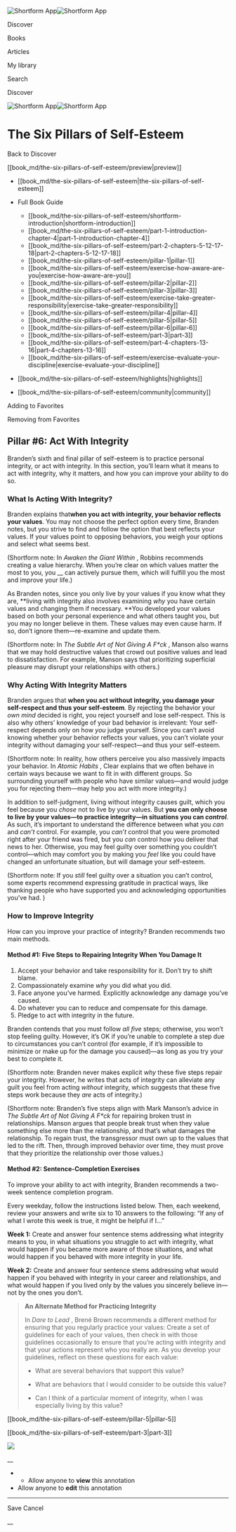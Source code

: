 ![Shortform App](/img/logo.36a2399e.svg)![Shortform App](/img/logo-dark.70c1b072.svg)

Discover

Books

Articles

My library

Search

Discover

![Shortform App](/img/logo.36a2399e.svg)![Shortform App](/img/logo-dark.70c1b072.svg)

# The Six Pillars of Self-Esteem

Back to Discover

[[book_md/the-six-pillars-of-self-esteem/preview|preview]]

  * [[book_md/the-six-pillars-of-self-esteem|the-six-pillars-of-self-esteem]]
  * Full Book Guide

    * [[book_md/the-six-pillars-of-self-esteem/shortform-introduction|shortform-introduction]]
    * [[book_md/the-six-pillars-of-self-esteem/part-1-introduction-chapter-4|part-1-introduction-chapter-4]]
    * [[book_md/the-six-pillars-of-self-esteem/part-2-chapters-5-12-17-18|part-2-chapters-5-12-17-18]]
    * [[book_md/the-six-pillars-of-self-esteem/pillar-1|pillar-1]]
    * [[book_md/the-six-pillars-of-self-esteem/exercise-how-aware-are-you|exercise-how-aware-are-you]]
    * [[book_md/the-six-pillars-of-self-esteem/pillar-2|pillar-2]]
    * [[book_md/the-six-pillars-of-self-esteem/pillar-3|pillar-3]]
    * [[book_md/the-six-pillars-of-self-esteem/exercise-take-greater-responsibility|exercise-take-greater-responsibility]]
    * [[book_md/the-six-pillars-of-self-esteem/pillar-4|pillar-4]]
    * [[book_md/the-six-pillars-of-self-esteem/pillar-5|pillar-5]]
    * [[book_md/the-six-pillars-of-self-esteem/pillar-6|pillar-6]]
    * [[book_md/the-six-pillars-of-self-esteem/part-3|part-3]]
    * [[book_md/the-six-pillars-of-self-esteem/part-4-chapters-13-16|part-4-chapters-13-16]]
    * [[book_md/the-six-pillars-of-self-esteem/exercise-evaluate-your-discipline|exercise-evaluate-your-discipline]]
  * [[book_md/the-six-pillars-of-self-esteem/highlights|highlights]]
  * [[book_md/the-six-pillars-of-self-esteem/community|community]]



Adding to Favorites 

Removing from Favorites 

## Pillar #6: Act With Integrity

Branden’s sixth and final pillar of self-esteem is to practice personal integrity, or act with integrity. In this section, you’ll learn what it means to act with integrity, why it matters, and how you can improve your ability to do so.

### What Is Acting With Integrity?

Branden explains that**when you act with integrity, your behavior reflects your values**. You may not choose the perfect option every time, Branden notes, but you strive to find and follow the option that best reflects your values. If your values point to opposing behaviors, you weigh your options and select what seems best.

(Shortform note: In _Awaken the Giant Within_ , Robbins recommends creating a value hierarchy. When you’re clear on which values matter the most to you, you __ can actively pursue them, which will fulfill you the most and improve your life.)

As Branden notes, since you only live by your values if you know what they are, **living with integrity also involves examining _why_ you have certain values and changing them if necessary. **You developed your values based on both your personal experience and what others taught you, but you may no longer believe in them. These values may even cause harm. If so, don’t ignore them—re-examine and update them.

(Shortform note: In _The Subtle Art of Not Giving A F*ck_ , Manson also warns that we may hold destructive values that crowd out positive values and lead to dissatisfaction. For example, Manson says that prioritizing superficial pleasure may disrupt your relationships with others.)

### Why Acting With Integrity Matters

Branden argues that **when you act without integrity, you damage your self-respect and thus your self-esteem**. By rejecting the behavior your _own mind_ decided is right, you reject yourself and lose self-respect. This is also why others’ knowledge of your bad behavior is irrelevant: Your self-respect depends only on how _you_ judge yourself. Since you can’t avoid knowing whether your behavior reflects your values, you can’t violate your integrity without damaging your self-respect—and thus your self-esteem.

(Shortform note: In reality, how others perceive you also massively impacts your behavior. In _Atomic Habits_ , Clear explains that we often behave in certain ways because we want to fit in with different groups. So surrounding yourself with people who have similar values—and would judge you for rejecting them—may help you act with more integrity.)

In addition to self-judgment, living without integrity causes guilt, which you feel because you _chose_ not to live by your values. But **you can only choose to live by your values—to practice integrity—in situations you can _control_**. As such, it’s important to understand the difference between what you _can_ and _can’t_ control. For example, you _can’t_ control that you were promoted right after your friend was fired, but you _can_ control how you deliver that news to her. Otherwise, you may feel guilty over something you couldn’t control—which may comfort you by making you _feel_ like you could have changed an unfortunate situation, but will damage your self-esteem.

(Shortform note: If you _still_ feel guilty over a situation you can’t control, some experts recommend expressing gratitude in practical ways, like thanking people who have supported you and acknowledging opportunities you’ve had. )

### How to Improve Integrity

How can you improve your practice of integrity? Branden recommends two main methods.

#### Method #1: Five Steps to Repairing Integrity When You Damage It

  1. Accept your behavior and take responsibility for it. Don’t try to shift blame. 
  2. Compassionately examine _why_ you did what you did.
  3. Face anyone you’ve harmed. Explicitly acknowledge any damage you’ve caused. 
  4. Do whatever you can to reduce and compensate for this damage.
  5. Pledge to act with integrity in the future.



Branden contends that you must follow _all five_ steps; otherwise, you won’t stop feeling guilty. However, it’s OK if you’re unable to complete a step due to circumstances you can’t control (for example, if it’s impossible to minimize or make up for the damage you caused)—as long as you try your best to complete it.

(Shortform note: Branden never makes explicit _why_ these five steps repair your integrity. However, he writes that acts of integrity can alleviate any guilt you feel from acting _without_ integrity, which suggests that these five steps work because they _are_ acts of integrity.)

(Shortform note: Branden’s five steps align with Mark Manson’s advice in _The Subtle Art of Not Giving A F*ck_ for repairing broken trust in relationships. Manson argues that people break trust when they value something else more than the relationship, and that’s what damages the relationship. To regain trust, the transgressor must own up to the values that led to the rift. Then, through improved behavior over time, they must prove that they prioritize the relationship over those values.)

#### Method #2: Sentence-Completion Exercises

To improve your ability to act with integrity, Branden recommends a two-week sentence completion program.

Every weekday, follow the instructions listed below. Then, each weekend, review your answers and write six to 10 answers to the following: “If any of what I wrote this week is true, it might be helpful if I…”

**Week 1:** Create and answer four sentence stems addressing what integrity means to you, in what situations you struggle to act with integrity, what would happen if you became more aware of those situations, and what would happen if you behaved with more integrity in your life.

**Week 2:** Create and answer four sentence stems addressing what would happen if you behaved with integrity in your career and relationships, and what would happen if you lived only by the values you sincerely believe in—not by the ones you don’t.

> **An Alternate Method for Practicing Integrity**
> 
> In _Dare to Lead_ , Brené Brown recommends a different method for ensuring that you regularly practice your values: Create a set of guidelines for each of your values, then check in with those guidelines occasionally to ensure that you’re acting with integrity and that your actions represent who you really are. As you develop your guidelines, reflect on these questions for each value:
> 
>   * What are several behaviors that support this value?
> 
>   * What are behaviors that I would consider to be outside this value?
> 
>   * Can I think of a particular moment of integrity, when I was especially living by this value?
> 
> 


[[book_md/the-six-pillars-of-self-esteem/pillar-5|pillar-5]]

[[book_md/the-six-pillars-of-self-esteem/part-3|part-3]]

![](https://bat.bing.com/action/0?ti=56018282&Ver=2&mid=63d01eb0-b6fb-481e-96bf-4b1416de2525&sid=1711133063fa11eebdec89a8b8ae3bbc&vid=171147a063fa11eea7440fcfeb230d96&vids=0&msclkid=N&pi=0&lg=en-US&sw=800&sh=600&sc=24&nwd=1&tl=Shortform%20%7C%20Book&p=https%3A%2F%2Fwww.shortform.com%2Fapp%2Fbook%2Fthe-six-pillars-of-self-esteem%2Fpillar-6&r=&lt=421&evt=pageLoad&sv=1&rn=84029)

__

  *   * Allow anyone to **view** this annotation
  * Allow anyone to **edit** this annotation



* * *

Save Cancel

__



